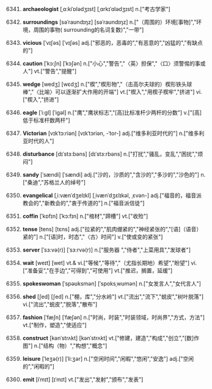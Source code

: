6341. **archaeologist**
[ˌɑ:kiˈɒlədʒɪst]  [ˌɑrkɪˈɑlədʒɪst]
n.["考古学家"]  

6342. **surroundings**
[səˈraʊndɪŋz]  [səˈraʊndɪŋz]
n.["（周围的）环境[事物]","环境，周围的事物( surrounding的名词复数)","一带"]  

6343. **vicious**
[ˈvɪʃəs]  [ˈvɪʃəs]
adj.["邪恶的，恶毒的","有恶意的","凶猛的","有缺点的"]  

6344. **caution**
[ˈkɔ:ʃn]  [ˈkɔʃən]
n.["小心","警告","〈英〉担保","〈口〉须警惕的事或人"]  vt.["警告","提醒"]  

6345. **wedge**
[wedʒ]  [wɛdʒ]
n.["楔","楔形物","（击高尔夫球的）楔形铁头球棒","〈比喻〉可以逐渐扩大作用的开端"]  vt.["楔入","用楔子楔牢","挤进"]  vi.["楔入","挤进"]  

6346. **eagle**
[ˈi:gl]  [ˈiɡəl]
n.["鹰","鹰状标志","[高]比标准杆少两杆的分数"]  v.["[高]低于标准杆数两杆"]  

6347. **Victorian**
[vɪkˈtɔ:riən]  [vɪkˈtɔriən, -ˈtor-]
adj.["维多利亚时代的"]  n.["维多利亚时代的人"]  

6348. **disturbance**
[dɪˈstɜ:bəns]  [dɪˈstɜ:rbəns]
n.["打扰","骚乱，变乱","困扰","烦闷"]  

6349. **sandy**
[ˈsændi]  [ˈsændi]
adj.["沙的，沙质的","含沙的","多沙的","沙色的"]  n.["桑迪","苏格兰人的绰号"]  

6350. **evangelical**
[ˌi:vænˈdʒelɪkl]  [ˌivænˈdʒɛlɪkəl, ˌɛvən-]
adj.["福音的，福音派教会的","新教会的","衷于传道的"]  n.["福音派信徒"]  

6351. **coffin**
[ˈkɒfɪn]  [ˈkɔ:fɪn]
n.["棺材","蹄槽"]  vt.["收殓"]  

6352. **tense**
[tens]  [tɛns]
adj.["拉紧的","肌肉绷紧的","神经紧张的","[语]（语音）紧的"]  n.["[语]时，时态","〈古〉时间"]  v.["使或变的紧张"]  

6353. **server**
[ˈsɜ:və(r)]  [ˈsɜ:rvə(r)]
n.["服务器 ","侍者","上菜用具","发球者"]  

6354. **wait**
[weɪt]  [wet]
vt.& vi.["等候","等待","（尤指长期地）希望","盼望"]  vi.["准备妥","在手边","可得到","可使用"]  vt.["推迟，搁置，延缓"]  

6355. **spokeswoman**
[ˈspəʊksmən]  [ˈspoksˌwʊmən]
n.["女发言人","女代言人"]  

6356. **shed**
[ʃed]  [ʃed]
n.["棚，库","分水岭"]  vt.["流出","流下","蜕皮","树叶脱落"]  vi.["流出","蜕皮","脱落","散布"]  

6357. **fashion**
[ˈfæʃn]  [ˈfæʃən]
n.["时尚，时装","时装领域，时尚界","方式，方法"]  vt.["制作，塑造","使适应"]  

6358. **construct**
[kənˈstrʌkt]  [kənˈstrʌkt]
vt.["修建，建造","构成","创立","[数]作图"]  n.["结构（物）","构想","概念"]  

6359. **leisure**
[ˈleʒə(r)]  [ˈli:ʒər]
n.["空闲时间","闲暇","悠闲","安逸"]  adj.["空闲的","闲暇的"]  

6360. **emit**
[iˈmɪt]  [ɪˈmɪt]
vt.["发出","发射","颁布","发表"]  

